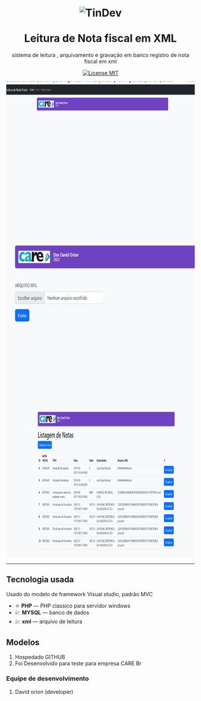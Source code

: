 <h1 align="center">
<br>
  <img src="https://avatars.githubusercontent.com/u/34238744?v=4" alt="TinDev" width="120">
<br>
<br>
Leitura de Nota fiscal em XML
</h1>

<p align="center">sistema de leitura , arquivamento e gravação em banco registro de nota fiscal em xml </p>

<p align="center">
  <a href="#">
    <img src="https://img.shields.io/badge/License-MIT-blue.svg" alt="License MIT">
  </a>
</p>

<div>
  <img src="img/homeincial.gif" alt="home" align="center" height="425">

<br>
  <img src="img/envio.jpg" alt="listagem" align="center" height="425">
  
  <br>

  <img src="img/lista.jpg" alt="listagem" align="center" height="425">

  <br>


</div>

<hr />

## Tecnologia usada

Usado do modelo de framework Visual studio, padrão MVC

- ⚛️ **PHP** — PHP classico para servidor windows
-  💹 **MYSQL** — banco de dados 
-  💹 **xml** — arquivo de leitura


## Modelos

1. Hospedado GITHUB 
2. Foi Desenvolvido para teste para empresa CARE Br


### Equipe de desenvolvimento

1. David orion (developer)



